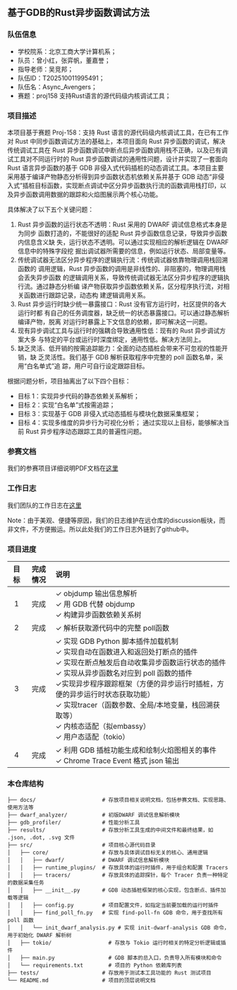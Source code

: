 ## 基于GDB的Rust异步函数调试方法

### 队伍信息

- 学校院系：北京工商大学计算机系；
- 队员：曾小红，张弈帆，董嘉誉；
- 指导老师：吴竞邦；
- 队伍ID：T202510011995491；
- 队伍名：Async_Avengers；
- 赛题：proj158 支持Rust语言的源代码级内核调试工具；

### 项目描述

本项目基于赛题 Proj-158：支持 Rust 语言的源代码级内核调试工具，在已有工作对 Rust 中同步函数调试方法的基础上，本项目面向 Rust 异步函数的调试，解决传统调试工具在 Rust 异步函数调试中断点后异步函数调用栈不正确，以及已有调试工具对不同运行时的 Rust 异步函数调试的通用性问题，设计并实现了一套面向 Rust 语言异步函数的基于 GDB 非侵入式代码插桩的动态调试工具。本项目主要采用基于编译产物静态分析得到异步函数状态机依赖关系并基于 GDB 动态“非侵入式”插桩目标函数，实现断点调试中区分异步函数执行流的函数调用栈打印，以及异步函数调用数据的跟踪和火焰图展示两个核心功能。

具体解决了以下五个关键问题：
1. Rust 异步函数的运行状态不透明：Rust 采用的 DWARF 调试信息格式本身是为同步
函数打造的，不能很好的适配 Rust 异步函数信息记录，导致异步函数内信息含义缺
失，运行状态不透明。可以通过实现相应的解析逻辑在 DWARF 信息中的特殊字段挖
掘出调试器所需要的信息，例如运行状态、局部变量等。
2. 传统调试器无法区分异步程序的逻辑执行流：传统调试器依靠物理调用栈回溯函数的
调用逻辑，Rust 异步函数的调用是非线性的、非阻塞的，物理调用栈会丢失异步函数
的逻辑调用关系，导致传统调试器无法区分异步程序的逻辑执行流。通过静态分析编
译产物获取异步函数依赖关系，区分程序执行流，对相关函数进行跟踪记录，动态构
建逻辑调用关系。
3. Rust 异步运行时缺少统一暴露接口：Rust 没有官方运行时，社区提供的各大运行时都
有自己的任务调度器，缺乏统一的状态暴露接口。可以通过静态解析编译产物，脱离
对运行时暴露上下文信息的依赖，即可解决这一问题。
4. 现有异步调试工具与运行时的强耦合导致通用性低：现有的 Rust 异步调试方案大多
与特定的平台或运行时深度绑定，通用性低。解决方法同上。
5. 缺乏灵活、低开销的按需追踪能力：全面的动态插桩会带来不可忽视的性能开销，缺
乏灵活性。我们基于 GDB 解析获取程序中完整的 poll 函数名单，采用“白名单式”追
踪，用户可自行设定跟踪目标。

根据问题分析，项目抽离出了以下四个目标：
- 目标 1：实现异步代码的静态依赖关系解析；
- 目标 2：实现“白名单”式按需追踪；
- 目标 3：实现基于 GDB 非侵入式动态插桩与模块化数据采集框架；
- 目标 4：实现多维度的异步行为可视化分析；
通过实现以上目标，能够解决当前 Rust 异步程序动态跟踪工具的普遍性问题。

### 参赛文档
我们的参赛项目详细说明PDF文档在[这里](https://gitlab.eduxiji.net/T202510011995491/project2721707-300492/-/blob/master/docs/Proj158_%E6%94%AF%E6%8C%81Rust%E8%AF%AD%E8%A8%80%E7%9A%84%E6%BA%90%E4%BB%A3%E7%A0%81%E7%BA%A7%E5%86%85%E6%A0%B8%E8%B0%83%E8%AF%95%E5%B7%A5%E5%85%B7.pdf)

### 工作日志

我们团队的工作日志在[这里](https://github.com/Irissssaa/code-debug_Asynchronous-trace/discussions)

Note：由于美观、便捷等原因，我们的日志维护在远仓库的discussion板块，而非文件，不方便搬运。所以此处我们的工作日志外链到了github中。

### 项目进度

| 目标 | 完成情况 | 说明                                                         |
| :--: | :------: | :----------------------------------------------------------- |
|  1   |   完成   | ✓ objdump 输出信息解析<br />✓ 用 GDB 代替 objdump<br /> ✓ 构建异步函数依赖关系树<br /> |
|  2   | 完成 | ✓ 解析获取源代码中的完整 poll函数 |
|  3   |  完成  | ✓ 实现 GDB Python 脚本插件加载机制<br />✓ 实现自动在函数进入和返回处打断点的插件<br />✓ 实现在断点触发后自动收集异步函数运行状态的插件<br />✓ 实现从异步函数名对应到 poll 函数的插件 <br /> ✓实现异步程序跟踪框架（方便的异步运行时插桩，方便的异步运行时状态获取功能）<br />✓ 实现tracer（函数参数、全局/本地变量，栈回溯获取等）<br /> ✓ 内核态适配（拟embassy）<br /> ✓ 用户态适配（tokio） |
|  4   |   完成   | ✓ 利用 GDB 插桩功能生成和绘制火焰图相关的事件<br />✓ Chrome Trace Event 格式 json 输出 |

### 本仓库结构

```
├── docs/                     # 存放项目相关说明文档，包括参赛文档、实现思路、使用方法等
├── dwarf_analyzer/           # 初版DWARF 调试信息解析模块
├── gdb_profiler/             # 性能分析工具
├── results/                  # 存放分析工具生成的中间文件和最终结果，如 .json, .dot, .svg 文件
├── src/                      # 项目核心源代码目录
│   ├── core/                 # 存放与具体调试目标无关的核心、通用逻辑
│   │   ├── dwarf/            # DWARF 调试信息解析模块
│   │   ├── runtime_plugins/  # 存放具体的运行时插件，用于组合和配置 Tracers
│   │   ├── tracers/          # 存放具体的追踪探针，每个 Tracer 负责一种特定的数据采集任务
│   │   ├── __init__.py       # GDB 动态插桩框架的核心实现，包含断点、插件加载等逻辑
│   │   ├── config.py         # 项目配置文件，如指定当前要加载的运行时插件
│   │   ├── find_poll_fn.py   # 实现 find-poll-fn GDB 命令，用于查找所有 poll 函数
│   │   └── init_dwarf_analysis.py # 实现 init-dwarf-analysis GDB 命令，用于初始化 DWARF 解析树
│   ├── tokio/                  # 存放与 Tokio 运行时相关的特定分析逻辑或插件
│   ├── main.py                 # GDB 脚本的总入口，负责导入所有模块和命令
│   └── requirements.txt        # 项目的 Python 依赖库列表
├── tests/                    # 存放用于测试本工具功能的 Rust 测试项目
└── README.md                 # 项目的顶层说明文档

```
